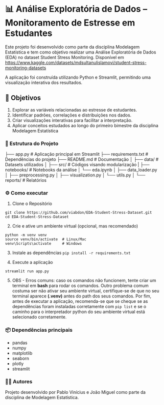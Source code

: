 # 📊 Análise Exploratória de Dados – Monitoramento de Estresse em Estudantes

Este projeto foi desenvolvido como parte da disciplina Modelagem Estatística e tem como objetivo realizar uma Análise Exploratória de Dados (EDA) no dataset Student Stress Monitoring. Disponível em https://www.kaggle.com/datasets/mdsultanulislamovi/student-stress-monitoring-datasets

A aplicação foi construída utilizando Python e Streamlit, permitindo uma visualização interativa dos resultados.

## 🎯 Objetivos

1. Explorar as variáveis relacionadas ao estresse de estudantes.
2. Identificar padrões, correlações e distribuições nos dados.
3. Criar visualizações interativas para facilitar a interpretação.
4. Aplicar conceitos estudados ao longo do primeiro bimestre da disciplina Modelagem Estatística

### 📂 Estrutura do Projeto

├── app.py                # Aplicação principal em Streamlit
├── requirements.txt      # Dependências do projeto
├── README.md             # Documentação
│
├── data/                 # Datasets utilizados
│
├── src/                  # Códigos visando modularização
|   ├── notebooks/            # Notebooks da análise 
│       └── eda.ipynb
│   ├── data_loader.py 
│   ├── preprocessing.py
│   ├── visualization.py
│   └── utils.py
│
└── reports/              # Relatórios

### ⚙️ Como executar

1. Clone o Repositório
```
git clone https://github.com/viabdon/EDA-Student-Stress-Dataset.git
cd EDA-Student-Stress-Dataset
```

2. Crie e ative um ambiente virtual (opcional, mas recomendado)
```
python -m venv venv
source venv/bin/activate  # Linux/Mac
venv\Scripts\activate     # Windows
```

3. Instale as dependências
``` pip install -r requirements.txt ```

4. Execute a aplicação
```
streamlit run app.py
```

5. OBS - Erros comuns: caso os comandos não funcionem, tente criar um terminal em **bash** para rodar os comandos. Outro problema comum costuma ser não ativar seu ambiente virtual, certifique-se de que no seu terminal aparece **(.venv)** antes do path dos seus comandos. Por fim, antes de executar a aplicação, recomenda-se que se cheque se as dependências foram instaladas corretamente com `pip list` e se o caminho para o interpretador python do seu ambiente virtual está selecionado corretamente.

### 📦 Dependências principais

- pandas
- numpy
- matplotlib
- seaborn
- plotly
- streamlit

### 👩‍🎓 Autores

Projeto desenvolvido por Pablo Vinícius e João Miguel como parte da disciplina de Modelagem Estatística.